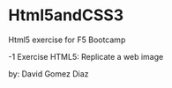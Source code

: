 # Html5andCSS3
Html5 exercise for F5 Bootcamp

-1 Exercise HTML5: Replicate a web image


by: David Gomez Diaz
